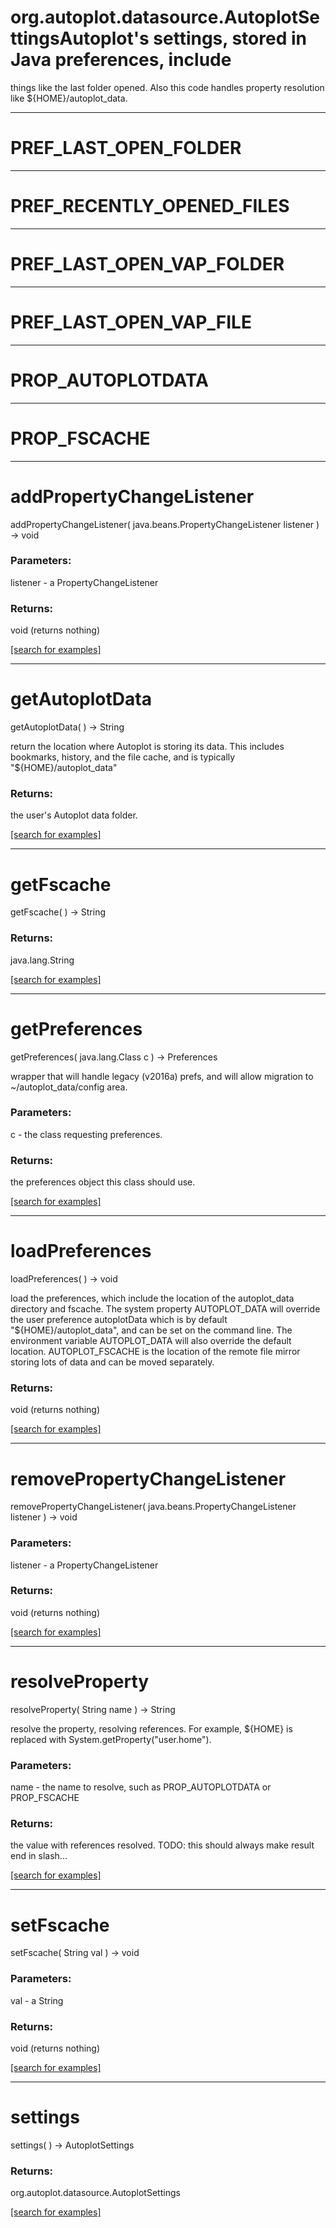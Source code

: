 # org.autoplot.datasource.AutoplotSettingsAutoplot's settings, stored in Java preferences, include
 things like the last folder opened.  Also this code handles
 property resolution like ${HOME}/autoplot_data.
***
<a name="PREF_LAST_OPEN_FOLDER"></a>
# PREF_LAST_OPEN_FOLDER



***
<a name="PREF_RECENTLY_OPENED_FILES"></a>
# PREF_RECENTLY_OPENED_FILES



***
<a name="PREF_LAST_OPEN_VAP_FOLDER"></a>
# PREF_LAST_OPEN_VAP_FOLDER



***
<a name="PREF_LAST_OPEN_VAP_FILE"></a>
# PREF_LAST_OPEN_VAP_FILE



***
<a name="PROP_AUTOPLOTDATA"></a>
# PROP_AUTOPLOTDATA



***
<a name="PROP_FSCACHE"></a>
# PROP_FSCACHE



***
<a name="addPropertyChangeListener"></a>
# addPropertyChangeListener
addPropertyChangeListener( java.beans.PropertyChangeListener listener ) &rarr; void



### Parameters:
listener - a PropertyChangeListener

### Returns:
void (returns nothing)


<a href="https://github.com/autoplot/dev/search?q=addPropertyChangeListener&unscoped_q=addPropertyChangeListener">[search for examples]</a>

***
<a name="getAutoplotData"></a>
# getAutoplotData
getAutoplotData(  ) &rarr; String

return the location where Autoplot is storing its data.  This
 includes bookmarks, history, and the file cache, and 
 is typically "${HOME}/autoplot_data"

### Returns:
the user's Autoplot data folder.

<a href="https://github.com/autoplot/dev/search?q=getAutoplotData&unscoped_q=getAutoplotData">[search for examples]</a>

***
<a name="getFscache"></a>
# getFscache
getFscache(  ) &rarr; String



### Returns:
java.lang.String


<a href="https://github.com/autoplot/dev/search?q=getFscache&unscoped_q=getFscache">[search for examples]</a>

***
<a name="getPreferences"></a>
# getPreferences
getPreferences( java.lang.Class c ) &rarr; Preferences

wrapper that will handle legacy (v2016a) prefs, and will allow migration
 to ~/autoplot_data/config area.

### Parameters:
c - the class requesting preferences.

### Returns:
the preferences object this class should use.

<a href="https://github.com/autoplot/dev/search?q=getPreferences&unscoped_q=getPreferences">[search for examples]</a>

***
<a name="loadPreferences"></a>
# loadPreferences
loadPreferences(  ) &rarr; void

load the preferences,
 which include the location of the autoplot_data directory and fscache.
 The system property AUTOPLOT_DATA will override the user preference 
 autoplotData which is by default "${HOME}/autoplot_data", and
 can be set on the command line.  The environment variable AUTOPLOT_DATA
 will also override the default location.
 AUTOPLOT_FSCACHE is the location of the remote
 file mirror storing lots of data and can be moved separately.

### Returns:
void (returns nothing)


<a href="https://github.com/autoplot/dev/search?q=loadPreferences&unscoped_q=loadPreferences">[search for examples]</a>

***
<a name="removePropertyChangeListener"></a>
# removePropertyChangeListener
removePropertyChangeListener( java.beans.PropertyChangeListener listener ) &rarr; void



### Parameters:
listener - a PropertyChangeListener

### Returns:
void (returns nothing)


<a href="https://github.com/autoplot/dev/search?q=removePropertyChangeListener&unscoped_q=removePropertyChangeListener">[search for examples]</a>

***
<a name="resolveProperty"></a>
# resolveProperty
resolveProperty( String name ) &rarr; String

resolve the property, resolving references.  For example, ${HOME} 
 is replaced with System.getProperty("user.home").

### Parameters:
name - the name to resolve, such as PROP_AUTOPLOTDATA or PROP_FSCACHE

### Returns:
the value with references resolved.
 TODO: this should always make result end in slash...

<a href="https://github.com/autoplot/dev/search?q=resolveProperty&unscoped_q=resolveProperty">[search for examples]</a>

***
<a name="setFscache"></a>
# setFscache
setFscache( String val ) &rarr; void



### Parameters:
val - a String

### Returns:
void (returns nothing)


<a href="https://github.com/autoplot/dev/search?q=setFscache&unscoped_q=setFscache">[search for examples]</a>

***
<a name="settings"></a>
# settings
settings(  ) &rarr; AutoplotSettings



### Returns:
org.autoplot.datasource.AutoplotSettings


<a href="https://github.com/autoplot/dev/search?q=settings&unscoped_q=settings">[search for examples]</a>

